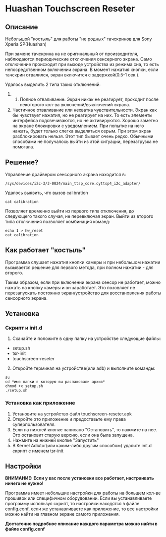 # Huashan Touchscreen Reseter

## Описание

Небольшой "костыль" для работы "не родных" тачскринов для Sony Xperia SP(Huashan)

При замене тачскрина на не оригинальный от производителя, наблюдаются периодические отключения сенсерного экрана.
Само отключение происходит при выходе устройства из режима сна, то есть непосредственном включении экрана.
В момент нажатия кнопки, если тачскрин отвалился, экран включится с задержкой(0.5-1 сек.).

Удалось выделить 2 типа таких отключений:
1. 1. Полное отваливание. Экран никак не реагирует, проходит после некоторого кол-ва включений/выключений экрана.
2. Частичное отваливание или нехватка чувствительности. 
  Экран как бы чувствует нажатия, но не реагирует на них. 
  То есть элементы интерфейса подсвечиваются, но не активируются. 
  Хорошо заметно на экране блокировки с уведомлением. При попытке на него нажать, будет только слегка выделяться серым. 
  При этом экран разблокировать нельзя. Этот тип бывает очень редко.
  Обычными способами не получалось выйти из этой ситуации, перезагрузка не помогала.

## Решение?

Управление драйвером сенсорного экрана находится в:

```
/sys/devices/i2c-3/3-0024/main_ttsp_core.cyttsp4_i2c_adapter/
```

Удалось выявить, что вызов calibration

```
cat calibration
```

Позволяет временно выйти из первого типа отключения, до следующего такого случая, не перевключая экран.
Выйти из второго типа отключения позволяет комбинация команд:

```
echo 1 > hw_reset
cat calibration
```

## Как работает "костыль"

Программа слушает нажатия кнопки камеры и при небольшом нажатии вызывается решение для первого метода,
при полном нажатии - для второго.

Таким образом, если при включении экрана сенсор не работает, можно нажать на кнопку камеры и он заработает.
Это позовляет не перезапускать постоянно экран/устройство для восстановления работы сенсорного экрана.

## Установка

### Скрипт и init.d

1. Скачайте и положите в одну папку на устройстве следующие файлы:
- setup.sh
- tsr-init
- touchscreen-reseter

2. Откройте терминал на устройстве(или adb) и выполните команды:

```
su
cd *имя папки в которую вы распаковали архив*
chmod +x setup.sh
./setup.sh
```

### Установка как приложение

1. Установите на устройство файл touchscreen-reseter.apk
2. Откройте это приложение и предоставьте ему права суперпользователя.
3. Если на нижней кнопке написано "Остановить", то нажмите на нее. Это остановит старую версию, если она была запущена.
4. Нажмите на нижней кнопке "Запустить"
5. В Kernel Adiutor(или каким-либо другим способом) удалите init.d скрипт с именем tsr-init

## Настройки

**ВНИМАНИЕ: Если у вас после установки все работает, настраивать ничего не нужно!**

Программа имеет небольшие настройки для работы на большем кол-ве прошивок или специфичном оборудовании.
Если вы устанавливаете программу используя скрипт, то настройки находятся в файле config.conf,
если же устанавливаете как приложение, то все настройки можно найти на главном экране самого приложения.

__Достаточно подробное описание каждого параметра можно найти в файле config.conf__


